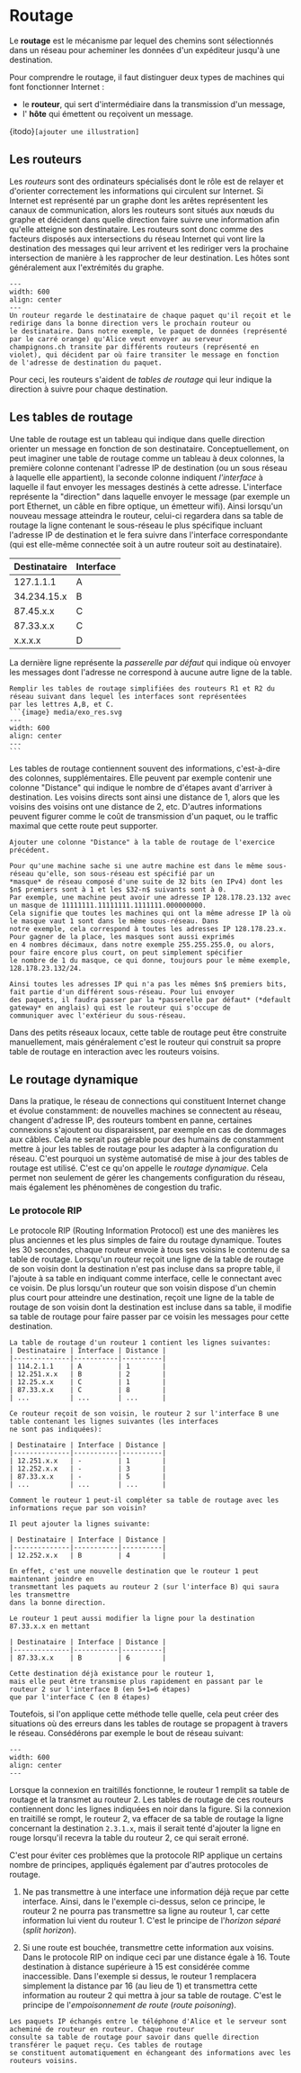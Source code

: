 # Routage

Le **routage** est le mécanisme par lequel des chemins sont sélectionnés dans un réseau pour acheminer les données d'un expéditeur jusqu'à une destination.

Pour comprendre le routage, il faut distinguer deux types de machines qui font fonctionner Internet :

- le **routeur**, qui sert d'intermédiaire dans la transmission d'un message,
- l' **hôte** qui émettent ou reçoivent un message.

{itodo}` [ajouter une illustration] `

## Les routeurs

Les *routeurs* sont des ordinateurs spécialisés dont le rôle est de relayer
et d'orienter correctement les informations qui circulent sur Internet. Si
Internet est représenté par un graphe dont les arêtes représentent les canaux
de communication, alors les routeurs sont situés aux nœuds du graphe et
décident dans quelle direction faire suivre une information afin qu'elle atteigne
son destinataire. Les routeurs sont donc comme des facteurs
disposés aux intersections du réseau Internet qui vont lire la destination des
messages qui leur arrivent et les rediriger vers la prochaine intersection
de manière à les rapprocher de leur destination. Les hôtes sont généralement aux l'extrémités
du graphe. 


```{figure} media/routing.svg
---
width: 600
align: center
---
Un routeur regarde le destinataire de chaque paquet qu'il reçoit et le redirige dans la bonne direction vers le prochain routeur ou
le destinataire. Dans notre exemple, le paquet de données (représenté par le carré orange) qu'Alice veut envoyer au serveur
champignons.ch transite par différents routeurs (représenté en violet), qui décident par où faire transiter le message en fonction
de l'adresse de destination du paquet. 
```

Pour ceci, les routeurs s'aident de *tables de routage* qui leur indique la direction à suivre pour chaque destination.

## Les tables de routage

Une table de routage est un tableau qui indique dans quelle direction orienter
un message en fonction de son destinataire. Conceptuellement, on peut imaginer
une table de routage comme un tableau à deux colonnes, la première colonne contenant
l'adresse IP de destination (ou un sous réseau à laquelle elle appartient),
la seconde colonne indiquent *l'interface* à laquelle il faut envoyer
les messages destinés à cette adresse. L'interface représente la "direction" dans laquelle envoyer le message
(par exemple un port Ethernet, un câble en fibre optique, un émetteur wifi).
Ainsi lorsqu'un nouveau message atteindra le routeur, celui-ci regardera dans sa table
de routage la ligne contenant le sous-réseau le plus spécifique incluant l'adresse IP
de destination et le fera suivre dans l'interface correspondante (qui est elle-même connectée soit à un
autre routeur soit au destinataire).

| Destinataire | Interface |
|--------------|-----------|
| 127.1.1.1    | A         |
| 34.234.15.x  | B         |
| 87.45.x.x    | C         |
| 87.33.x.x    | C         |
| x.x.x.x      | D         |

La dernière ligne représente la *passerelle par défaut* qui indique où envoyer les messages dont l'adresse
ne correspond à aucune autre ligne de la table. 

````{Exercise}
Remplir les tables de routage simplifiées des routeurs R1 et R2 du réseau suivant dans lequel les interfaces sont représentées
par les lettres A,B, et C. 
```{image} media/exo_res.svg
---
width: 600
align: center
---
```
````

Les tables de routage contiennent souvent des informations, c'est-à-dire des colonnes, supplémentaires. Elle peuvent
par exemple contenir une colonne "Distance" qui indique le nombre de d'étapes avant d'arriver à destination. Les voisins
directs sont ainsi une distance de 1, alors que les voisins des voisins ont une distance de 2, etc. D'autres informations
peuvent figurer comme le coût de transmission d'un paquet, ou le traffic maximal que cette route peut supporter.

```{Exercise}
Ajouter une colonne "Distance" à la table de routage de l'exercice précédent.

```


```{togofurther} Masques de réseau
Pour qu'une machine sache si une autre machine est dans le même sous-réseau qu'elle, son sous-réseau est spécifié par un
*masque* de réseau composé d'une suite de 32 bits (en IPv4) dont les $n$ premiers sont à 1 et les $32-n$ suivants sont à 0.
Par exemple, une machine peut avoir une adresse IP 128.178.23.132 avec un masque de 11111111.11111111.1111111.000000000.
Cela signifie que toutes les machines qui ont la même adresse IP là où le masque vaut 1 sont dans le même sous-réseau. Dans
notre exemple, cela correspond à toutes les adresses IP 128.178.23.x. Pour gagner de la place, les masques sont aussi exprimés
en 4 nombres décimaux, dans notre exemple 255.255.255.0, ou alors, pour faire encore plus court, on peut simplement spécifier
le nombre de 1 du masque, ce qui donne, toujours pour le même exemple, 128.178.23.132/24. 

Ainsi toutes les adresses IP qui n'a pas les mêmes $n$ premiers bits, fait partie d'un différent sous-réseau. Pour lui envoyer
des paquets, il faudra passer par la *passerelle par défaut* (*default gateway* en anglais) qui est le routeur qui s'occupe de
communiquer avec l'extérieur du sous-réseau.

```

Dans des petits réseaux locaux, cette table de routage peut être construite
manuellement, mais généralement c'est le routeur qui construit sa
propre table de routage en interaction avec les routeurs voisins.

## Le routage dynamique

Dans la pratique, le réseau de connections qui constituent Internet change et
évolue constamment: de nouvelles machines se connectent au réseau, changent
d'adresse IP, des
routeurs tombent en panne, certaines
connexions s'ajoutent ou disparaissent, par exemple en cas de dommages aux
câbles. Cela ne serait pas gérable pour des humains de constamment mettre à
jour les tables de routage pour les adapter à la configuration du réseau.
C'est pourquoi un système automatisé de mise à jour des tables de routage
est utilisé. C'est ce qu'on appelle le *routage dynamique*.
Cela permet non
seulement de gérer les changements configuration du réseau, mais également les
phénomènes de congestion du trafic.

### Le protocole RIP

Le protocole RIP (Routing Information Protocol) est une des manières les plus anciennes et
les plus simples de faire du routage dynamique. Toutes les 30 secondes, chaque routeur
envoie à tous ses voisins le contenu de sa table de routage. Lorsqu'un routeur reçoit une ligne
de la table de routage de son voisin dont la destination n'est pas incluse dans sa propre table,
il l'ajoute à sa table en indiquant comme interface, celle le connectant avec ce voisin.
De plus lorsqu'un routeur que son voisin dispose d'un chemin plus court pour atteindre une destination,
reçoit une ligne de la table de routage de son voisin dont la destination est incluse dans sa table, il
modifie sa table de routage pour faire passer par ce voisin les messages pour cette destination.

```{Exercise}
La table de routage d'un routeur 1 contient les lignes suivantes:
| Destinataire | Interface | Distance |
|--------------|-----------|----------|
| 114.2.1.1    | A         | 1        |
| 12.251.x.x   | B         | 2        |
| 12.25.x.x    | C         | 1        |
| 87.33.x.x    | C         | 8        |
| ...          | ...       | ...      |

Ce routeur reçoit de son voisin, le routeur 2 sur l'interface B une table contenant les lignes suivantes (les interfaces
ne sont pas indiquées):

| Destinataire | Interface | Distance |
|--------------|-----------|----------|
| 12.251.x.x   | -         | 1        |
| 12.252.x.x   | -         | 3        |
| 87.33.x.x    | -         | 5        |
| ...          | ...       | ...      |

Comment le routeur 1 peut-il compléter sa table de routage avec les informations reçue par son voisin? 

```

```{solution}
Il peut ajouter la lignes suivante:

| Destinataire | Interface | Distance |
|--------------|-----------|----------|
| 12.252.x.x   | B         | 4        |

En effet, c'est une nouvelle destination que le routeur 1 peut maintenant joindre en 
transmettant les paquets au routeur 2 (sur l'interface B) qui saura les transmettre
dans la bonne direction. 

Le routeur 1 peut aussi modifier la ligne pour la destination 87.33.x.x en mettant

| Destinataire | Interface | Distance |
|--------------|-----------|----------|
| 87.33.x.x    | B         | 6        |

Cette destination déjà existance pour le routeur 1,
mais elle peut être transmise plus rapidement en passant par le routeur 2 sur l'interface B (en 5+1=6 étapes)
que par l'interface C (en 8 étapes)
```

Toutefois, si l'on applique cette méthode telle quelle, cela peut créer des situations où des erreurs dans les tables de
routage se propagent à travers le réseau. Consédérons par exemple le bout de réseau suivant:

```{image} media/ripsplit.svg
---
width: 600
align: center
---
```
Lorsque la connexion en traitillés fonctionne, le routeur 1 remplit sa table de routage et la transmet au routeur 2.
Les tables de routage de ces routeurs contiennent donc les lignes indiquées en noir dans la figure. 
Si la connexion en traitillé se rompt, le routeur 2, va effacer de sa table de routage la ligne 
concernant la destination `2.3.1.x`, mais il serait tenté d'ajouter la ligne en rouge lorsqu'il
recevra la table du routeur 2, ce qui serait erroné. 


C'est pour éviter ces problèmes que la protocole RIP applique un certains nombre de principes, appliqués
également par d'autres protocoles de routage. 

1. Ne pas transmettre à une interface une information déjà reçue par cette interface. Ainsi, dans le l'exemple ci-dessus,
selon ce principe, le routeur 2 ne pourra pas transmettre sa ligne au routeur 1, car cette information lui vient du routeur 1.
C'est le principe de l'*horizon séparé* (*split horizon*). 


2. Si une route est bouchée, transmettre  cette information aux voisins. Dans le protocole RIP on indique
ceci par une distance égale à 16. Toute destination à distance supérieure à 15 est considérée comme inaccessible. Dans
l'exemple si dessus, le routeur 1 remplacera simplement la distance par 16 (au lieu de 1) et transmettra cette information
au routeur 2 qui mettra à jour sa table de routage. C'est le principe de l'*empoisonnement de route* (*route poisoning*).

```{eval} L'exemple d'Alice
Les paquets IP échangés entre le téléphone d'Alice et le serveur sont acheminé de routeur en routeur. Chaque routeur
consulte sa table de routage pour savoir dans quelle direction transférer le paquet reçu. Ces tables de routage
se constituent automatiquement en échangeant des informations avec les routeurs voisins. 
```
